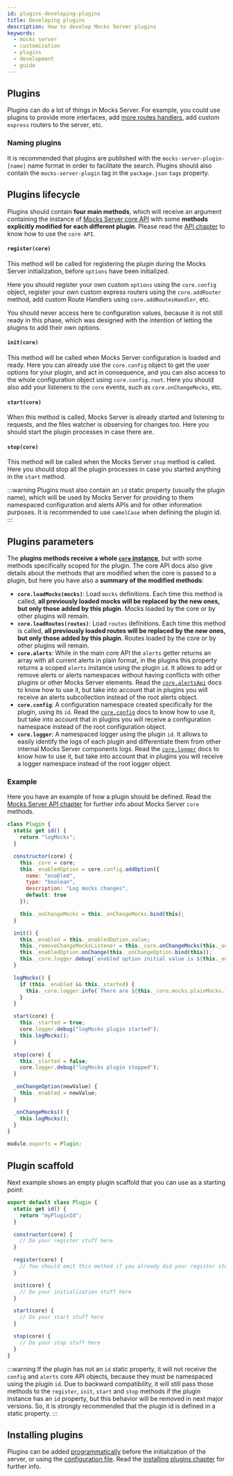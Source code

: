 ```yaml
---
id: plugins-developing-plugins
title: Developing plugins
description: How to develop Mocks Server plugins
keywords:
  - mocks server
  - customization
  - plugins
  - development
  - guide
---
```


## Plugins

Plugins can do a lot of things in Mocks Server. For example, you could use plugins to provide more interfaces, add [more routes handlers](api-routes-handler.md), add custom `express` routers to the server, etc.

### Naming plugins

It is recommended that plugins are published with the `mocks-server-plugin-[name]` name format in order to facilitate the search. Plugins should also contain the `mocks-server-plugin` tag in the `package.json` `tags` property.

## Plugins lifecycle

Plugins should contain __four main methods__, which will receive an argument containing the instance of [Mocks Server core API](api-mocks-server-api.md) with some __methods explicitly modified for each different plugin__. Please read the [API chapter](api-mocks-server-api.md) to know how to use the `core API`.

#### `register(core)`

This method will be called for registering the plugin during the Mocks Server initialization, before `options` have been initialized.

Here you should register your own custom `options` using the `core.config` object, register your own custom express routers using the `core.addRouter` method, add custom Route Handlers using `core.addRoutesHandler`, etc.

You should never access here to configuration values, because it is not still ready in this phase, which was designed with the intention of letting the plugins to add their own options.

#### `init(core)`

This method will be called when Mocks Server configuration is loaded and ready. Here you can already use the `core.config` object to get the user options for your plugin, and act in consequence, and you can also access to the whole configuration object using `core.config.root`. Here you should also add your listeners to the `core` events, such as `core.onChangeMocks`, etc.

#### `start(core)`

When this method is called, Mocks Server is already started and listening to requests, and the files watcher is observing for changes too. Here you should start the plugin processes in case there are.

#### `stop(core)`

This method will be called when the Mocks Server `stop` method is called. Here you should stop all the plugin processes in case you started anything in the `start` method.

:::warning
Plugins must also contain an `id` static property (usually the plugin name), which will be used by Mocks Server for providing to them namespaced configuration and alerts APIs and for other information purposes. It is recommended to use `camelCase` when defining the plugin id.
:::

## Plugins parameters

The __plugins methods receive a whole [`core` instance](api-mocks-server-api.md)__, but with some methods specifically scoped for the plugin. The core API docs also give details about the methods that are modified when the core is passed to a plugin, but here you have also a __summary of the modified methods__:

* __`core.loadMocks(mocks)`__: Load `mocks` definitions. Each time this method is called, __all previously loaded mocks will be replaced by the new ones, but only those added by this plugin__. Mocks loaded by the core or by other plugins will remain.
* __`core.loadRoutes(routes)`__: Load `routes` definitions. Each time this method is called, __all previously loaded routes will be replaced by the new ones, but only those added by this plugin__. Routes loaded by the core or by other plugins will remain.
* __`core.alerts`__: While in the main core API the `alerts` getter returns an array with all current alerts in plain format, in the plugins this property returns a scoped `alerts` instance using the plugin `id`. It allows to add or remove alerts or alerts namespaces without having conflicts with other plugins or other Mocks Server elements. Read the [`core.alertsApi`](api-mocks-server-api.md) docs to know how to use it, but take into account that in plugins you will receive an alerts subcollection instead of the root alerts object.
* __`core.config`__: A configuration namespace created specifically for the plugin, using its `id`. Read the [`core.config`](api-mocks-server-api.md) docs to know how to use it, but take into account that in plugins you will receive a configuration namespace instead of the root configuration object.
* __`core.logger`__: A namespaced logger using the plugin `id`. It allows to easily identify the logs of each plugin and differentiate them from other internal Mocks Server components logs. Read the [`core.logger`](api-mocks-server-api.md) docs to know how to use it, but take into account that in plugins you will receive a logger namespace instead of the root logger object.

### Example

Here you have an example of how a plugin should be defined. Read the [Mocks Server API chapter](api-mocks-server-api.md) for further info about Mocks Server `core` methods.

```javascript
class Plugin {
  static get id() {
    return "logMocks";
  }

  constructor(core) {
    this._core = core;
    this._enabledOption = core.config.addOption({
      name: "enabled",
      type: "boolean",
      description: "Log mocks changes",
      default: true
    });

    this._onChangeMocks = this._onChangeMocks.bind(this);
  }

  init() {
    this._enabled = this._enabledOption.value;
    this._removeChangeMocksListener = this._core.onChangeMocks(this._onChangeMocks);
    this._enabledOption.onChange(this._onChangeOption.bind(this));
    this._core.logger.debug(`enabled option initial value is ${this._enabled}`);
  }

  logMocks() {
    if (this._enabled && this._started) {
      this._core.logger.info(`There are ${this._core.mocks.plainMocks.length} mocks available`);
    }
  }

  start(core) {
    this._started = true;
    core.logger.debug("logMocks plugin started");
    this.logMocks();
  }

  stop(core) {
    this._started = false;
    core.logger.debug("logMocks plugin stopped");
  }

  _onChangeOption(newValue) {
    this._enabled = newValue;
  }

  _onChangeMocks() {
    this.logMocks();
  }
}

module.exports = Plugin;
```
## Plugin scaffold

Next example shows an empty plugin scaffold that you can use as a starting point:

```javascript
export default class Plugin {
  static get id() {
    return "myPluginId";
  }

  constructor(core) {
    // Do your register stuff here
  }  

  register(core) {
    // You should omit this method if you already did your register stuff in the constructor
  }

  init(core) {
    // Do your initialization stuff here
  }

  start(core) {
    // Do your start stuff here
  }

  stop(core) {
    // Do your stop stuff here
  }
}
```

:::warning
If the plugin has not an `id` static property, it will not receive the `config` and `alerts` core API objects, because they must be namespaced using the plugin `id`. Due to backward compatibility, it will still pass those methods to the `register`, `init`, `start` and `stop` methods if the plugin instance has an `id` property, but this behavior will be removed in next major versions. So, it is strongly recommended that the plugin id is defined in a static property.
:::

## Installing plugins

Plugins can be added [programmatically](api-programmatic-usage.md) before the initialization of the server, or using the [configuration file](configuration-methods.md). Read the [installing plugins chapter](plugins-adding-plugins.md) for further info.
